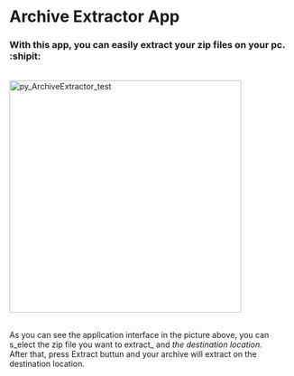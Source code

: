 # Archive Extractor App
### With this app, you can easily extract your zip files on your pc. :shipit:

<br>

<img width="411" alt="py_ArchiveExtractor_test" src="https://github.com/Champion-of-Elysium/py_ArchiveExtractor/assets/73826672/b67ddc1a-4340-48d0-a93c-64bed3684df6">


<br> As you can see the application interface in the picture above, you can s_elect the zip file you want to extract_ and _the destination location_.<br>
After that, press Extract buttun and your archive will extract on the destination location.
